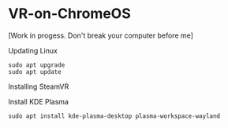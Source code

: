 # VR-on-ChromeOS
[Work in progess. Don't break your computer before me]



Updating Linux

    sudo apt upgrade
    sudo apt update

Installing SteamVR

Install KDE Plasma

    sudo apt install kde-plasma-desktop plasma-workspace-wayland

